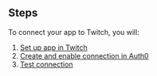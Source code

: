 ## Steps
To connect your app to Twitch, you will:
1. [Set up app in Twitch](#set-up-app-in-twitch)
2. [Create and enable connection in Auth0](#create-and-enable-connection-in-auth0)
3. [Test connection](#test-connection)

